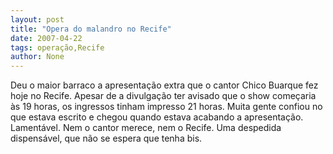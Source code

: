 ```yaml
---
layout: post
title: "Opera do malandro no Recife"
date: 2007-04-22
tags: operação,Recife
author: None
---
```


Deu o maior barraco a apresentação extra que o cantor Chico Buarque fez hoje no Recife. Apesar de a divulgação ter avisado que o show começaria às 19 horas, os ingressos tinham impresso 21 horas. Muita gente confiou no que estava escrito e chegou quando estava acabando a apresentação. 
Lamentável. Nem o cantor merece, nem o Recife. Uma despedida dispensável, que não se espera que tenha bis.  